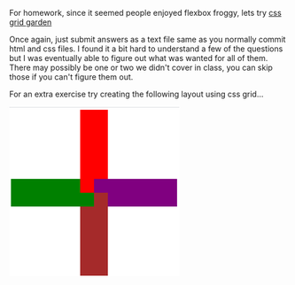 For homework, since it seemed people enjoyed flexbox froggy, lets try [css grid garden](https://codepip.com/games/grid-garden/)
	
Once again, just submit answers as a text file same as you normally commit html and css files.
I found it a bit hard to understand a few of the questions but I was eventually able to figure out what was wanted for all of them. There may possibly be one or two we didn't cover in class, you can skip those if you can't figure them out.

For an extra exercise try creating the following layout using css grid...

![](thumbnail_image(2).png)